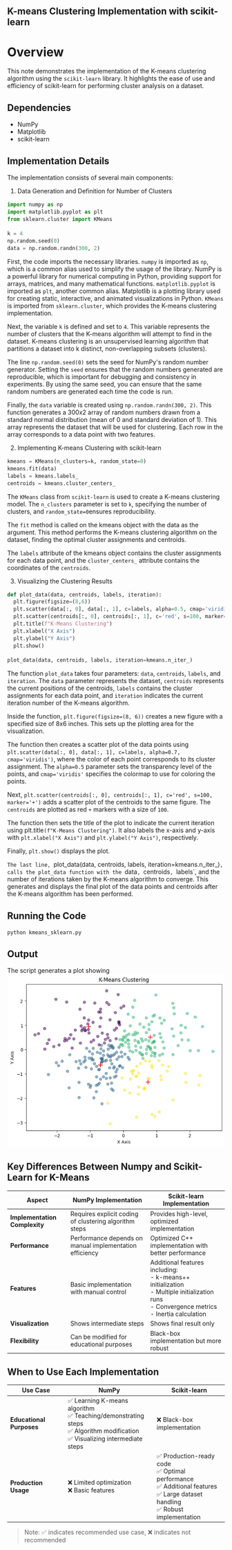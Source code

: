 ## K-means Clustering Implementation with scikit-learn

# Overview
This note demonstrates the implementation of the K-means clustering algorithm using the `scikit-learn` library. It highlights the ease of use and efficiency of scikit-learn for performing cluster analysis on a dataset.


## Dependencies
- NumPy
- Matplotlib
- scikit-learn

## Implementation Details

The implementation consists of several main components:

1. Data Generation and Definition for Number of Clusters
```python
import numpy as np
import matplotlib.pyplot as plt
from sklearn.cluster import KMeans

k = 4
np.random.seed(0)
data = np.random.randn(300, 2)
```
First, the code imports the necessary libraries. `numpy` is imported as `np`, which is a common alias used to simplify the usage of the library. NumPy is a powerful library for numerical computing in Python, providing support for arrays, matrices, and many mathematical functions. `matplotlib.pyplot` is imported as `plt`, another common alias. Matplotlib is a plotting library used for creating static, interactive, and animated visualizations in Python. `KMeans` is imported from `sklearn.cluster`, which provides the K-means clustering implementation.

Next, the variable `k` is defined and set to `4`. This variable represents the number of clusters that the K-means algorithm will attempt to find in the dataset. K-means clustering is an unsupervised learning algorithm that partitions a dataset into k distinct, non-overlapping subsets (clusters).

The line `np.random.seed(0)` sets the seed for NumPy's random number generator. Setting the `seed` ensures that the random numbers generated are reproducible, which is important for debugging and consistency in experiments. By using the same seed, you can ensure that the same random numbers are generated each time the code is run.

Finally, the `data` variable is created using `np.random.randn(300, 2)`. This function generates a 300x2 array of random numbers drawn from a standard normal distribution (mean of 0 and standard deviation of 1). This array represents the dataset that will be used for clustering. Each row in the array corresponds to a data point with two features.

2. Implementing K-means Clustering with scikit-learn
```python
kmeans = KMeans(n_clusters=k, random_state=0)
kmeans.fit(data)
labels = kmeans.labels_
centroids = kmeans.cluster_centers_
```
The `KMeans` class from `scikit-learn` is used to create a K-means clustering model. The `n_clusters` parameter is set to `k`, specifying the number of clusters, and `random_state=0`ensures reproducibility.

The `fit` method is called on the kmeans object with the data as the argument. This method performs the K-means clustering algorithm on the dataset, finding the optimal cluster assignments and centroids.

The `labels` attribute of the kmeans object contains the cluster assignments for each data point, and the `cluster_centers_` attribute contains the coordinates of the `centroids`.

3. Visualizing the Clustering Results
```python
def plot_data(data, centroids, labels, iteration):
  plt.figure(figsize=(8,6))
  plt.scatter(data[:, 0], data[:, 1], c=labels, alpha=0.5, cmap='viridis')
  plt.scatter(centroids[:, 0], centroids[:, 1], c='red', s=100, marker='+')
  plt.title(f"K-Means Clustering")
  plt.xlabel("X Axis")
  plt.ylabel("Y Axis")
  plt.show()

plot_data(data, centroids, labels, iteration=kmeans.n_iter_)
```

The function `plot_data` takes four parameters: `data`, `centroids`, `labels`, and `iteration`. The `data` parameter represents the dataset, `centroids` represents the current positions of the centroids, `labels` contains the cluster assignments for each data point, and `iteration` indicates the current iteration number of the K-means algorithm.

Inside the function, `plt.figure(figsize=(8, 6))` creates a new figure with a specified size of 8x6 inches. This sets up the plotting area for the visualization.

The function then creates a scatter plot of the data points using` plt.scatter(data[:, 0], data[:, 1], c=labels, alpha=0.7, cmap='viridis')`, where the color of each point corresponds to its cluster assignment. The `alpha=0.5` parameter sets the transparency level of the points, and `cmap='viridis'` specifies the colormap to use for coloring the points.

Next, `plt.scatter(centroids[:, 0], centroids[:, 1], c='red', s=100, marker='+')` adds a scatter plot of the centroids to the same figure. The `centroids` are plotted as red `+` markers with a size of `100`.

The function then sets the title of the plot to indicate the current iteration using plt.title`(f"K-Means Clustering")`. It also labels the x-axis and y-axis with `plt.xlabel("X Axis")` and `plt.ylabel("Y Axis")`, respectively.

Finally, `plt.show()` displays the plot.

`The last line, `plot_data(data, centroids, labels, iteration=kmeans.n_iter_)`, calls the plot_data function with the `data`, `centroids`, `labels`, and the number of iterations taken by the K-means algorithm to converge. This generates and displays the final plot of the data points and centroids after the K-means algorithm has been performed.

## Running the Code
```
python kmeans_sklearn.py
```
## Output
The script generates a plot showing
![sklearn plot](Untitled-4.png)

## Key Differences Between Numpy and Scikit-Learn for K-Means

| Aspect | NumPy Implementation | Scikit-learn Implementation |
|--------|---------------------|----------------------------|
| **Implementation Complexity** | Requires explicit coding of clustering algorithm steps | Provides high-level, optimized implementation |
| **Performance** | Performance depends on manual implementation efficiency | Optimized C++ implementation with better performance |
| **Features** | Basic implementation with manual control | Additional features including:<br>- k-means++ initialization<br>- Multiple initialization runs<br>- Convergence metrics<br>- Inertia calculation |
| **Visualization** | Shows intermediate steps | Shows final result only |
| **Flexibility** | Can be modified for educational purposes | Black-box implementation but more robust |

## When to Use Each Implementation

| Use Case | NumPy | Scikit-learn |
|----------|-------|--------------|
| **Educational Purposes** | ✅ Learning K-means algorithm<br>✅ Teaching/demonstrating steps<br>✅ Algorithm modification<br>✅ Visualizing intermediate steps | ❌ Black-box implementation |
| **Production Usage** | ❌ Limited optimization<br>❌ Basic features | ✅ Production-ready code<br>✅ Optimal performance<br>✅ Additional features<br>✅ Large dataset handling<br>✅ Robust implementation |

> Note: ✅ indicates recommended use case, ❌ indicates not recommended